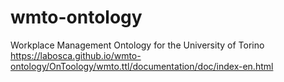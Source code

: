 # wmto-ontology
Workplace Management Ontology for the University of Torino
<https://labosca.github.io/wmto-ontology/OnToology/wmto.ttl/documentation/doc/index-en.html>
